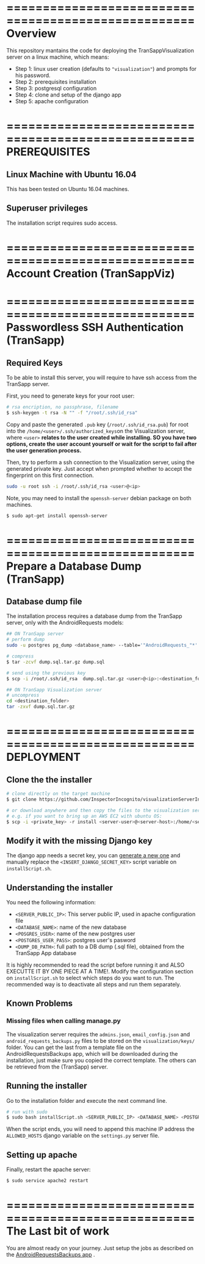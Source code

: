 ====================================================
Overview
====================================================

This repository mantains the code for deploying the TranSappVisualization server on a linux machine, which means:
- Step 1: linux user creation (defaults to `"visualization"`) and prompts for his password.
- Step 2: prerequisites installation
- Step 3: postgresql configuration
- Step 4: clone and setup of the django app
- Step 5: apache configuration


====================================================
PREREQUISITES
====================================================

## Linux Machine with Ubuntu 16.04

This has been tested on Ubuntu 16.04 machines.


## Superuser privileges

The installation script requires sudo access.


====================================================
Account Creation (TranSappViz)
====================================================

====================================================
Passwordless SSH Authentication (TranSapp)
====================================================

## Required Keys

To be able to install this server, you will require to have ssh access from the TranSapp server.

First, you need to generate keys for your root user:
```bash
# rsa encription, no passphrase, filename
$ ssh-keygen -t rsa -N "" -f "/root/.ssh/id_rsa"
```

Copy and paste the generated `.pub` key (`/root/.ssh/id_rsa.pub`) for root into the `/home/<user>/.ssh/authorized_keys`on the Visualization server, where `<user>` **relates to the user created while installing. SO you have two options, create the user account yourself or wait for the script to fail after the user generation process.**

Then, try to perform a ssh connection to the Visualization server, using the generated private key. Just accept when prompted whether to accept the fingerprint on this first connection.
```bash
sudo -u root ssh -i /root/.ssh/id_rsa <user>@<ip>
```

Note, you may need to install the `openssh-server` debian package on both machines.
```bash
$ sudo apt-get install openssh-server
```
====================================================
Prepare a Database Dump (TranSapp)
====================================================

## Database dump file

The installation process requires a database dump from the TranSapp server, only with the AndroidRequests models:

```bash
## ON TranSapp server
# perform dump
sudo -u postgres pg_dump <database_name> --table='"AndroidRequests_"*' > dump.sql

# compress 
$ tar -zcvf dump.sql.tar.gz dump.sql

# send using the previous key
$ scp -i /root/.ssh/id_rsa  dump.sql.tar.gz <user>@<ip>:<destination_folder>

## ON TranSapp Visualization server
# uncompress
cd <destination_folder>
tar -zxvf dump.sql.tar.gz
```


====================================================
DEPLOYMENT
====================================================

## Clone the the installer

```bash
# clone directly on the target machine
$ git clone https://github.com/InspectorIncognito/visualizationServerInstaller.git

# or download anywhere and then copy the files to the visualization server:
# e.g. if you want to bring up an AWS EC2 with ubuntu OS:
$ scp -i <private_key> -r install <server-user>@<server-host>:/home/<server-user>
```

## Modify it with the missing Django key

The django app needs a secret key, you can [generate a new one](http://www.miniwebtool.com/django-secret-key-generator/) and manually replace the `<INSERT_DJANGO_SECRET_KEY>` script variable on `installScript.sh`.


## Understanding the installer

You need the following information:
- `<SERVER_PUBLIC_IP>`: This server public IP, used in apache configuration file
- `<DATABASE_NAME>`: name of the new database
- `<POSGRES_USER>`: name of the new postgres user
- `<POSTGRES_USER_PASS>`: postgres user's pasword
- `<DUMP_DB_PATH>`: full path to a DB dump (.sql file), obtained from the TranSapp App database


It is highly recommended to read the script before running it and ALSO EXECUTTE IT BY ONE PIECE AT A TIME!. Modify the configuration section on `installScript.sh` to select which steps do you want to run. The recommended way is to deactivate all steps and run them separately. 


## Known Problems

### Missing files when calling manage.py

The visualization server requires the `admins.json`, `email_config.json` and `android_requests_backups.py` files to be stored on the `visualization/keys/` folder. You can get the last from a template file on the AndroidRequestsBackups app, which will be downloaded during the installation, just make sure you copied the correct template. The others can be retrieved from the (TranSapp) server.


## Running the installer

Go to the installation folder and execute the next command line.

```bash
# run with sudo
$ sudo bash installScript.sh <SERVER_PUBLIC_IP> <DATABASE_NAME> <POSTGRES_USER> <POSTGRES_USER_PASS> <DUMP_DB_PATH>
```

When the script ends, you will need to append this machine IP address the `ALLOWED_HOSTS` django variable on the `settings.py` server file.

## Setting up apache

Finally, restart the apache server:
```bash
$ sudo service apache2 restart
```


====================================================
The Last bit of work
====================================================

You are almost ready on your journey. Just setup the jobs as described on the [AndroidRequestsBackups app](https://github.com/InspectorIncognito/AndroidRequestsBackups) .

